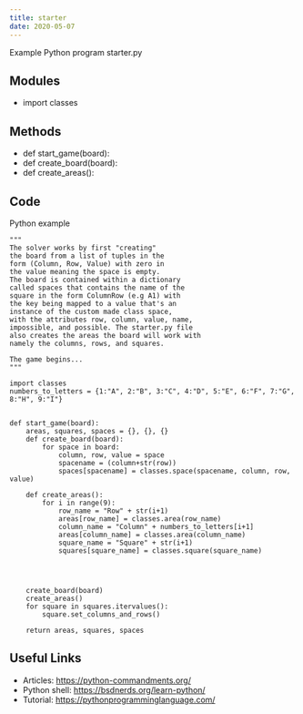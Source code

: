 ```yaml
---
title: starter
date: 2020-05-07
---
```

Example Python program starter.py

## Modules

* import classes

## Methods

* def start_game(board):
* def create_board(board):
* def create_areas():

## Code

Python example

    """
    The solver works by first "creating" 
    the board from a list of tuples in the
    form (Column, Row, Value) with zero in 
    the value meaning the space is empty. 
    The board is contained within a dictionary
    called spaces that contains the name of the
    square in the form ColumnRow (e.g A1) with 
    the key being mapped to a value that's an 
    instance of the custom made class space,
    with the attributes row, column, value, name,
    impossible, and possible. The starter.py file
    also creates the areas the board will work with
    namely the columns, rows, and squares. 
    
    The game begins...
    """
    
    import classes
    numbers_to_letters = {1:"A", 2:"B", 3:"C", 4:"D", 5:"E", 6:"F", 7:"G", 8:"H", 9:"I"}
    
    
    def start_game(board):
        areas, squares, spaces = {}, {}, {}
        def create_board(board):
            for space in board:
                column, row, value = space
                spacename = (column+str(row))
                spaces[spacename] = classes.space(spacename, column, row, value)
        
        def create_areas():
            for i in range(9):
                row_name = "Row" + str(i+1) 
                areas[row_name] = classes.area(row_name)
                column_name = "Column" + numbers_to_letters[i+1] 
                areas[column_name] = classes.area(column_name)
                square_name = "Square" + str(i+1)
                squares[square_name] = classes.square(square_name)
        
    
                    
                
        create_board(board)
        create_areas()
        for square in squares.itervalues():
            square.set_columns_and_rows()
    
        return areas, squares, spaces
    
    

## Useful Links

- Articles: https://python-commandments.org/
- Python shell: https://bsdnerds.org/learn-python/
- Tutorial: https://pythonprogramminglanguage.com/
